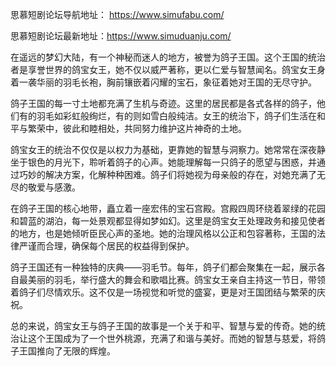 思慕短剧论坛导航地址： https://www.simufabu.com/

思慕短剧论坛最新地址：https://www.simuduanju.com/

在遥远的梦幻大陆，有一个神秘而迷人的地方，被誉为鸽子王国。这个王国的统治者是享誉世界的鸽宝女王，她不仅以威严著称，更以仁爱与智慧闻名。鸽宝女王身着一袭华丽的羽毛长袍，胸前镶嵌着闪耀的宝石，象征着她对王国的无尽守护。

鸽子王国的每一寸土地都充满了生机与奇迹。这里的居民都是各式各样的鸽子，他们有的羽毛如彩虹般绚烂，有的则如雪白般纯洁。女王的统治下，鸽子们生活在和平与繁荣中，彼此和睦相处，共同努力维护这片神奇的土地。

鸽宝女王的统治不仅仅是以权力为基础，更靠她的智慧与洞察力。她常常在深夜静坐于银色的月光下，聆听着鸽子的心声。她能理解每一只鸽子的愿望与困惑，并通过巧妙的解决方案，化解种种困难。鸽子们将她视为母亲般的存在，对她充满了无尽的敬爱与感激。

在鸽子王国的核心地带，矗立着一座宏伟的宝石宫殿。宫殿四周环绕着翠绿的花园和碧蓝的湖泊，每一处景观都显得如梦如幻。这里是鸽宝女王处理政务和接见使者的地方，也是她倾听臣民心声的圣地。她的治理风格以公正和包容著称，王国的法律严谨而合理，确保每个居民的权益得到保护。

鸽子王国还有一种独特的庆典——羽毛节。每年，鸽子们都会聚集在一起，展示各自最美丽的羽毛，举行盛大的舞会和歌唱比赛。鸽宝女王亲自主持这一节日，带领着鸽子们尽情欢乐。这不仅是一场视觉和听觉的盛宴，更是对王国团结与繁荣的庆祝。

总的来说，鸽宝女王与鸽子王国的故事是一个关于和平、智慧与爱的传奇。她的统治让这个王国成为了一个世外桃源，充满了和谐与美好。而她的智慧与慈爱，将鸽子王国推向了无限的辉煌。
